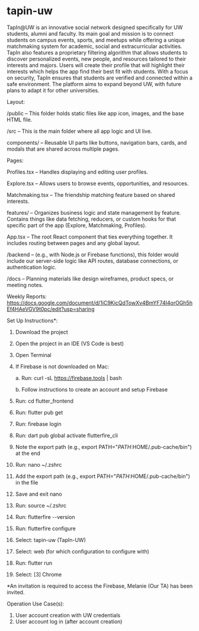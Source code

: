 # tapin-uw

TapIn@UW is an innovative social network designed specifically for UW students, alumni and faculty. Its
main goal and mission is to connect students on campus events, sports, and meetups while offering a
unique matchmaking system for academic, social and extracurricular activities. TapIn also features a
proprietary filtering algorithm that allows students to discover personalized events, new people, and
resources tailored to their interests and majors. Users will create their profile that will highlight their
interests which helps the app find their best fit with students. With a focus on security, TapIn ensures that
students are verified and connected within a safe environment. The platform aims to expand beyond UW,
with future plans to adapt it for other universities.


Layout:

/public – This folder holds static files like app icon, images, and the base HTML file. 

/src – This is the main folder where all app logic and UI live.

components/ – Reusable UI parts like buttons, navigation bars, cards, and modals that are shared across multiple pages.

Pages: 

  Profiles.tsx – Handles displaying and editing user profiles.
  
  Explore.tsx – Allows users to browse events, opportunities, and resources.
  
  Matchmaking.tsx – The friendship matching feature based on shared interests.

features/ – Organizes business logic and state management by feature. Contains things like data fetching, reducers, or custom hooks for that specific part of the app (Explore, Matchmaking, Profiles).

App.tsx – The root React component that ties everything together. It includes routing between pages and any global layout.

/backend – (e.g., with Node.js or Firebase functions), this folder would include our server-side logic like API routes, database connections, or authentication logic.

/docs – Planning materials like design wireframes, product specs, or meeting notes.

Weekly Reports: https://docs.google.com/document/d/1iC9KicQdTowXv4BmYF74I4orOGh5hEf4HAeVGV9t0pc/edit?usp=sharing

Set Up Instructions*:
1. Download the project
2. Open the project in an IDE (VS Code is best)
3. Open Terminal
4. If Firebase is not downloaded on Mac:

   a. Run: curl -sL https://firebase.tools | bash

   b. Follow instructions to create an account and setup Firebase 

5. Run: cd flutter_frontend
6. Run: flutter pub get
7. Run: firebase login
8. Run: dart pub global activate flutterfire_cli
9. Note the export path (e.g., export PATH="$PATH:$HOME/.pub-cache/bin") at the end
10. Run: nano ~/.zshrc
11. Add the export path (e.g., export PATH="$PATH:$HOME/.pub-cache/bin") in the file
12. Save and exit nano
13. Run: source ~/.zshrc
14. Run: flutterfire --version
15. Run: flutterfire configure
16. Select: tapin-uw (TapIn-UW)
17. Select: web (for which configuration to configure with)
18. Run: flutter run
19. Select: [3] Chrome

*An invitation is required to access the Firebase, Melanie (Our TA) has been invited.

Operation Use Case(s):
1. User account creation with UW credentials
2. User account log in (after account creation)

